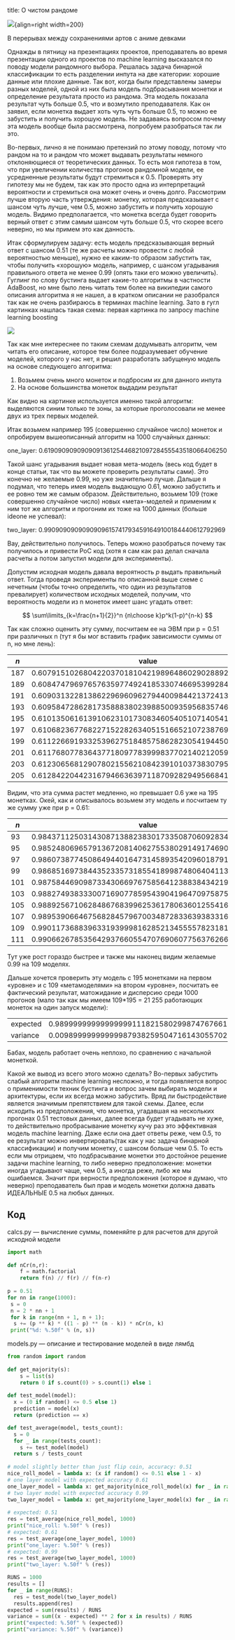 title: О чистом рандоме

![](/blog/static/img/qg_ASWrYv44.jpg){align=right width=200}

В перерывах между сохранениями артов с аниме девками

Однажды в пятницу на презентациях проектов, преподаватель во время презентации одного из проектов по machine learning высказался по поводу модели рандомного выбора. Решалась задача бинарной классификации то есть разделении инпута на две категории: хорошие данные или плохие данные. Так вот, когда были представлены замеры разных моделей, одной из них была модель подбрасывания монетки и определение результата просто из рандома. Эта модель показала результат чуть больше 0.5, что и возмутило преподавателя. Как он заявил, если монетка выдает хоть чуть чуть больше 0.5, то можно ее забустить и получить хорошую модель. Не задаваясь вопросом почему эта модель вообще была рассмотрена, попробуем разобраться так ли это.

Во-первых, лично я не понимаю претензий по этому поводу, потому что рандом на то и рандом что может выдавать результаты немного отклоняющиеся от теоретических данных. То есть моя гипотеза в том, что при увеличении количества прогонов рандомной модели, ее усредненные результаты будут стремиться к 0.5. Проверять эту гипотезу мы не будем, так как это просто одна из интерпретаций вероятности и стремиться она может очень и очень долго. Рассмотрим лучше вторую часть утверждения: монетку, которая предсказывает с шансом чуть лучше, чем 0.5, можно забустить и получить хорошую модель. Видимо предполагается, что монетка всегда будет говорить верный ответ с этим самым шансом чуть больше 0.5, что скорее всего неверно, но мы примем это как данность.

Итак сформулируем задачу: есть модель предсказывающая верный ответ с шансом 0.51 (те же расчеты можно провести с любой вероятностью меньше), нужно ее каким-то образом забустить так, чтобы получить «хорошую» модель, например, с шансом угадывания правильного ответа не менее 0.99 (опять таки его можно увеличить). Гуглинг по слову бустинга выдает какие-то алгоритмы в частности AdaBoost, но мне было лень читать тем более на википедии самого описания алгоритма я не нашел, а в кратком описании не разобрался так как не очень разбираюсь в терминах machine learning. Зато в гугл картинках нашлась такая схема:
первая картинка по запросу machine learning boosting

![](/blog/static/img/EM5p--ykyD0.jpg)

Так как мне интереснее по таким схемам додумывать алгоритм, чем читать его описание, которое тем более подразумевает обучение моделей, которого у нас нет, я решил разработать забущеную модель на основе следующего алгоритма:

1. Возьмем очень много монеток и подбросим их для данного инпута
1. На основе большинства монеток выдадим результат

Как видно на картинке используется именно такой алгоритм: выделяются синим только те зоны, за которые проголосовали не менее двух из трех первых моделей.

Итак возьмем например 195 (совершенно случайное число) монеток и опробируем вышеописанный алгоритм на 1000 случайных данных:

one_layer: 0.61909090909090913612544682109728455543518066406250

Такой шанс угадывания выдает новая мета-модель (весь код будет в конце статьи, так что вы можете проверить результаты сами). Это конечно не желаемые 0.99, но уже значительно лучше. Дальше я подумал, что теперь имея модель выдающую 0.61, можно забустить и ее ровно тем же самым образом. Действительно, возьмем 109 (тоже совершенно случайное число) новых «мета»-моделей и применим к ним тот же алгоритм и прогоним их тоже на 1000 данных (больше ideone не успевал):

two_layer: 0.99090909090909096157417934591649100184440612792969

Вау, действительно получилось. Теперь можно разобраться почему так получилось и привести PoC код (хотя я сам как раз делал сначала расчеты а потом запустил модели для эксперименты).

Допустим исходная модель давала вероятность $p$ выдать правильный ответ. Тогда проведя эксперименты по описанной выше схеме с нечетным (чтобы точно определить, что один из результатов превалирует) количеством исходных моделей, получим, что вероятность модели из n монеток имеет шанс угадать ответ:

$$
\sum\limits_{k=\frac{n+1}{2}}^n {n\choose k}p^k(1-p)^{n-k}
$$

Так как сложно оценить эту сумму, посчитаем ее на ЭВМ при p = 0.51 при различных n (тут я бы мог вставить график зависимости суммы от n, но мне лень):

|$n$|value|
|-|-|
|$187$|$0.60791510268042203701810421989648602902889251708984$|
|$189$|$0.60847479697657635977492418533074669539928436279297$|
|$191$|$0.60903132281386229696096279440098442137241363525391$|
|$193$|$0.60958472862817358883802398850093595683574676513672$|
|$195$|$0.61013506161391062310173083460540510714054107666016$|
|$197$|$0.61068236776822715228263405151665210723876953125000$|
|$199$|$0.61122669193325396275184857586282305419445037841797$|
|$201$|$0.61176807783643771809778399983770214021205902099609$|
|$203$|$0.61230656812907802155621084239101037383079528808594$|
|$205$|$0.61284220442316794663639711870928294956684112548828$|

Видим, что эта сумма растет медленно, но превышает 0.6 уже на 195 монетках. Окей, как и описывалось возьмем эту модель и посчитаем ту же сумму уже при p = 0.61:

|$n$|value|
|-|-|
|$93$|$0.98437112503143087138823830173350870609283447265625$|
|$95$|$0.98524806965791367208140627553802914917469024658203$|
|$97$|$0.98607387745086494401647314589354209601879119873047$|
|$99$|$0.98685169738443523357318554189987480640411376953125$|
|$101$|$0.98758446909873343066976758564123883843421936035156$|
|$103$|$0.98827493833300716907785954390419647097587585449219$|
|$105$|$0.98892567106284867683996253617806360125541687011719$|
|$107$|$0.98953906646756828457967003487283363938331604003906$|
|$109$|$0.99011736883963319399981628521345555782318115234375$|
|$111$|$0.99066267853564293766055470769060775637626647949219$|

Тут уже рост гораздо быстрее и также мы наконец видим желаемые 0.99 на 109 моделях.

Дальше хочется проверить эту модель с 195 монетками на первом «уровне» и с 109 «метамоделями» на втором «уровне», посчитать ее фактический результат, матожидание и дисперсию среди 1000 прогонов (мало так как мы имеем 109*195 = 21 255 работающих монеток на один запуск модели):

|||
|-|-|
|expected|$0.98999999999999999111821580299874767661094665527344$|
|variance|$0.00989999999999987938259504716143055702559649944305$|

Бабах, модель работает очень неплохо, по сравнению с начальной монеткой.

Какой же вывод из всего этого можно сделать? Во-первых забустить слабый алгоритм machine learning несложно, и тогда появляется вопрос о применимости техник бустинга и вопрос зачем выбирать модели и архитектуры, если их всегда можно забустить. Вряд ли быстродействие является значимым препятствием для такой схемы. Далее, если исходить из предположения, что монетка, угадавшая на нескольких прогонах 0.51 тестовых данных, далее всегда будет угадывать не хуже, то действительно пробрасывание монетку кучу раз это эффективная модель machine learning. Даже если она дает ответы реже, чем 0.5, то ее результат можно инвертировать(так как у нас задача бинарной классификации) и получим монетку, с шансом больше чем 0.5. То есть если мы отрицаем, что подбрасывание монетки это достойное решение задачи machine learning, то либо неверно предположение: монетки иногда угадывают чаще, чем 0.5, а иногда реже, либо же мы ошибаемся. Значит при верности предположения (которое я думаю, что неверно) преподаватель был прав и модель монетки должна давать ИДЕАЛЬНЫЕ 0.5 на любых данных.

## Код

calcs.py — вычисление суммы, поменяйте p для расчетов для другой исходной модели
```python
import math
 
def nCr(n,r):
    f = math.factorial
    return f(n) // f(r) // f(n-r)
 
p = 0.51
for nn in range(1000):
 s = 0
 n = 2 * nn + 1
 for k in range(nn + 1, n + 1):
  s += (p ** k) * ((1 - p) ** (n - k)) * nCr(n, k)
 print("%d: %.50f" % (n, s))  
```

models.py — описание и тестирование моделей в виде лямбд
```python
from random import random
 
def get_majority(s):
	s = list(s)
	return 0 if s.count(0) > s.count(1) else 1
 
def test_model(model):
  x = (0 if random() <= 0.5 else 1)
  prediction = model(x)
  return (prediction == x)

def test_average(model, tests_count):
  s = 0
  for _ in range(tests_count):
    s += test_model(model)
  return s / tests_count
 
# model slightly better than just flip coin, accuracy: 0.51
nice_roll_model = lambda x: (x if random() <= 0.51 else 1 - x)
# one layer model with expected accuracy 0.61
one_layer_model = lambda x: get_majority(nice_roll_model(x) for _ in range(195))
# two layer model with expected accuracy 0.99
two_layer_model = lambda x: get_majority(one_layer_model(x) for _ in range(109))
 
# expected: 0.51
res = test_average(nice_roll_model, 1000)
print("nice_roll: %.50f" % (res))
# expected: 0.61
res = test_average(one_layer_model, 1000)
print("one_layer: %.50f" % (res))
# expected: 0.99
res = test_average(two_layer_model, 1000)
print("two_layer: %.50f" % (res))

RUNS = 1000
results = []
for _ in range(RUNS):
  res = test_model(two_layer_model)
  results.append(res)
expected = sum(results) / RUNS
variance = sum((x - expected) ** 2 for x in results) / RUNS
print("expected: %.50f" % (expected))
print("variance: %.50f" % (variance))
```

